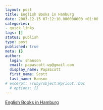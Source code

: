 ```yaml
---
layout: post
title: English Books in Hamburg
date: 2003-12-15 07:12:10.000000000 +01:00
categories:
- quick links
tags: []
status: publish
type: post
published: true
meta: {}
author:
  login: shanson
  email: papascott-wp@gmail.com
  display_name: PapaScott
  first_name: Scott
  last_name: Hanson
# excerpt: !ruby/object:Hpricot::Doc
  # options: {}
---
```

<p><a title="A Public Service Announcement" href="http://shamrockshire.yi.org/2003/12/20031208.html#English_Books">English Books in Hamburg</a></p>
